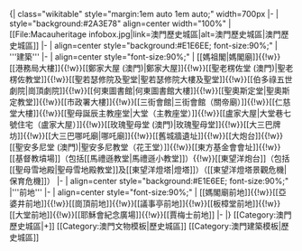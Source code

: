 {| class="wikitable" style="margin:1em auto 1em auto;" width=700px
|-
| style="background:#2A3E78" align=center width="100%" | [[File:Macauheritage infobox.jpg|link=澳門歷史城區|alt=澳門歷史城區|澳門歷史城區]]
|-
| align=center style="background:#E1E6EE; font-size:90%;" | '''建築'''
|-
| align=center style="font-size:90%;" | [[媽祖閣|媽閣廟]]{{!w}}[[港務局大樓]]{{!w}}[[鄭家大屋 (澳門)|鄭家大屋]]{{!w}}[[聖老楞佐堂 (澳門)|聖老楞佐教堂]]{{!w}}[[聖若瑟修院及聖堂|聖若瑟修院大樓及聖堂]]{{!w}}[[伯多祿五世劇院|崗頂劇院]]{{!w}}[[何東圖書館|何東圖書館大樓]]{{!w}}[[聖奧斯定堂|聖奧斯定教堂]]{{!w}}[[市政署大樓]]{{!w}}[[三街會館|三街會館（關帝廟）]]{{!w}}[[仁慈堂大樓]]{{!w}}[[聖母誕辰主教座堂|大堂（主教座堂）]]{{!w}}[[盧家大屋|大堂巷七號住宅（盧家大屋）]]{{!w}}[[玫瑰聖母堂 (澳門)|玫瑰聖母堂]]{{!w}}[[大三巴牌坊]]{{!w}}[[大三巴哪吒廟|哪吒廟]]{{!w}}[[舊城牆遺址]]{{!w}}[[大炮台]]{{!w}}[[聖安多尼堂 (澳門)|聖安多尼教堂（花王堂）]]{{!w}}[[東方基金會會址]]{{!w}}[[基督教墳場]]（包括[[馬禮遜教堂|馬禮遜小教堂]]）{{!w}}[[東望洋炮台]]（包括[[聖母雪地殿|聖母雪地殿教堂]]及[[東望洋燈塔|燈塔]]）（[[東望洋燈塔景觀危機|保育危機]]）
|-
| align=center style="background:#E1E6EE; font-size:90%;" |'''前地'''
|-
| align=center style="font-size:90%;" | [[媽閣廟前地]]{{!w}}[[亞婆井前地]]{{!w}}[[崗頂前地]]{{!w}}[[議事亭前地]]{{!w}}[[板樟堂前地]]{{!w}}[[大堂前地]]{{!w}}[[耶穌會紀念廣場]]{{!w}}[[賈梅士前地]]
|-
|}
<noinclude>
[[Category:澳門歷史城區|+]]
[[Category:澳門文物模板|歷史城區]]
[[Category:澳門建築模板|歷史城區]]
</noinclude>